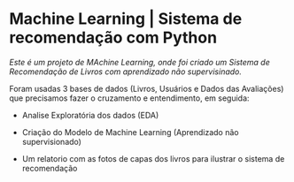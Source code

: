 # Machine Learning | Sistema de recomendação com Python

*Este é um projeto de MAchine Learning, onde foi criado um Sistema de Recomendação de Livros com aprendizado não supervisinado.*

Foram usadas 3 bases de dados (Livros, Usuários e Dados das Avaliações) que precisamos fazer o cruzamento e entendimento, em seguida:

* Analise Exploratória dos dados (EDA)

* Criação do Modelo de Machine Learning (Aprendizado não supervisionado)

* Um relatorio com as fotos de capas dos livros para ilustrar o sistema de recomendação






